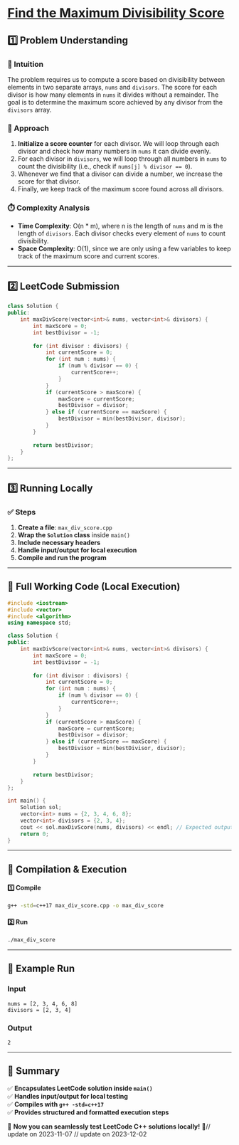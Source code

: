 # **[Find the Maximum Divisibility Score](https://leetcode.com/problems/find-the-maximum-divisibility-score/description/)**  

## **1️⃣ Problem Understanding**  
### **📌 Intuition**  
The problem requires us to compute a score based on divisibility between elements in two separate arrays, `nums` and `divisors`. The score for each divisor is how many elements in `nums` it divides without a remainder. The goal is to determine the maximum score achieved by any divisor from the `divisors` array.

### **🚀 Approach**  
1. **Initialize a score counter** for each divisor. We will loop through each divisor and check how many numbers in `nums` it can divide evenly.
2. For each divisor in `divisors`, we will loop through all numbers in `nums` to count the divisibility (i.e., check if `nums[j] % divisor == 0`). 
3. Whenever we find that a divisor can divide a number, we increase the score for that divisor.
4. Finally, we keep track of the maximum score found across all divisors.

### **⏱️ Complexity Analysis**  
- **Time Complexity**: O(n * m), where n is the length of `nums` and m is the length of `divisors`. Each divisor checks every element of `nums` to count divisibility.
- **Space Complexity**: O(1), since we are only using a few variables to keep track of the maximum score and current scores.

---  

## **2️⃣ LeetCode Submission**  
```cpp
class Solution {
public:
    int maxDivScore(vector<int>& nums, vector<int>& divisors) {
        int maxScore = 0;
        int bestDivisor = -1;
        
        for (int divisor : divisors) {
            int currentScore = 0;
            for (int num : nums) {
                if (num % divisor == 0) {
                    currentScore++;
                }
            }
            if (currentScore > maxScore) {
                maxScore = currentScore;
                bestDivisor = divisor;
            } else if (currentScore == maxScore) {
                bestDivisor = min(bestDivisor, divisor);
            }
        }
        
        return bestDivisor;
    }
};  
```  

---  

## **3️⃣ Running Locally**  
### **✅ Steps**  
1. **Create a file**: `max_div_score.cpp`  
2. **Wrap the `Solution` class** inside `main()`  
3. **Include necessary headers**  
4. **Handle input/output for local execution**  
5. **Compile and run the program**  

---  

## **📝 Full Working Code (Local Execution)**  
```cpp
#include <iostream>
#include <vector>
#include <algorithm>
using namespace std;

class Solution {
public:
    int maxDivScore(vector<int>& nums, vector<int>& divisors) {
        int maxScore = 0;
        int bestDivisor = -1;
        
        for (int divisor : divisors) {
            int currentScore = 0;
            for (int num : nums) {
                if (num % divisor == 0) {
                    currentScore++;
                }
            }
            if (currentScore > maxScore) {
                maxScore = currentScore;
                bestDivisor = divisor;
            } else if (currentScore == maxScore) {
                bestDivisor = min(bestDivisor, divisor);
            }
        }
        
        return bestDivisor;
    }
};

int main() {
    Solution sol;
    vector<int> nums = {2, 3, 4, 6, 8};
    vector<int> divisors = {2, 3, 4};
    cout << sol.maxDivScore(nums, divisors) << endl; // Expected output: 2
    return 0;
}
```  

---  

## **🔧 Compilation & Execution**  
#### **1️⃣ Compile**  
```bash
g++ -std=c++17 max_div_score.cpp -o max_div_score
```  

#### **2️⃣ Run**  
```bash
./max_div_score
```  

---  

## **🎯 Example Run**  
### **Input**  
```
nums = [2, 3, 4, 6, 8]
divisors = [2, 3, 4]
```  
### **Output**  
```
2
```  

---  

## **📌 Summary**  
✅ **Encapsulates LeetCode solution inside `main()`**  
✅ **Handles input/output for local testing**  
✅ **Compiles with `g++ -std=c++17`**  
✅ **Provides structured and formatted execution steps**  

🚀 **Now you can seamlessly test LeetCode C++ solutions locally!** 🚀// update on 2023-11-07
// update on 2023-12-02
